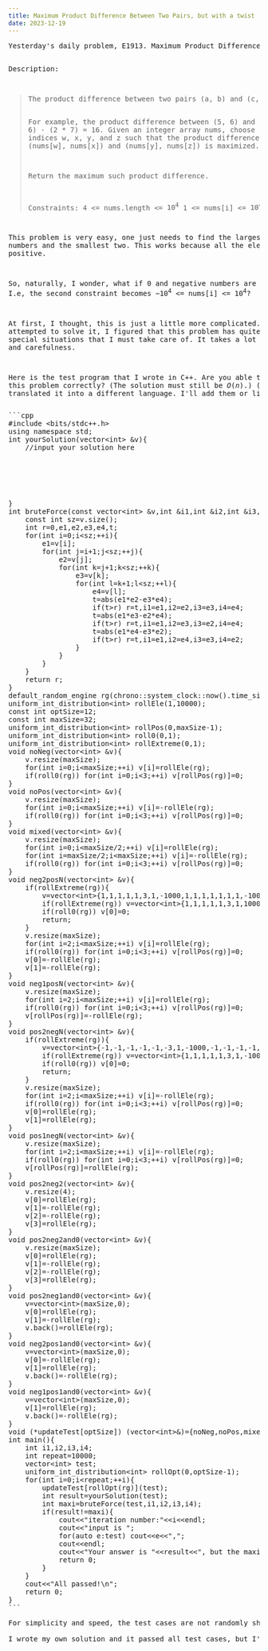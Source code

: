 ```yaml
---
title: Maximum Product Difference Between Two Pairs, but with a twist
date: 2023-12-19
---
```

<link rel="stylesheet" href="/Yi-blog/css/styles.css">
<script src='https://cdnjs.cloudflare.com/ajax/libs/jquery/3.1.1/jquery.min.js' type='text/javascript'/>
<script src='https://cdnjs.cloudflare.com/ajax/libs/highlight.js/9.9.0/highlight.min.js' type='text/javascript'/>
<script src='https://cdnjs.cloudflare.com/ajax/libs/showdown/1.6.2/showdown.min.js' type='text/javascript'/>
<link href='https://cdnjs.cloudflare.com/ajax/libs/highlight.js/9.9.0/styles/default.min.css' id='markdown' rel='stylesheet'/>
<script>
    function loadScript(src){
      return new Promise(function(resolve, reject){
        let script = document.createElement(&#39;script&#39;);
        script.src = src;
        script.onload = () =&gt; resolve(script);
        script.onerror = () =&gt; reject(new Error(`Script load error for ${src}`));
        document.head.append(script);
      });
    }
    loadScript(&quot;https://yjian012.github.io/Yi-blog/js/markdown-highlight-in-blogger.js&quot;).then(script=&gt;loadScript(&quot;https://yjian012.github.io/Yi-blog/js/scripts.js&quot;));
  //https://mxp22.surge.sh/markdown-highlight-in-blogger.js
</script>
<pre>
Yesterday's daily problem, E1913. Maximum Product Difference Between Two Pairs, is a very easy one.

Description:
<blockquote>The product difference between two pairs (a, b) and (c, d) is defined as (a * b) - (c * d).

For example, the product difference between (5, 6) and (2, 7) is (5 * 6) - (2 * 7) = 16.
Given an integer array nums, choose four distinct indices w, x, y, and z such that the product difference between pairs (nums[w], nums[x]) and (nums[y], nums[z]) is maximized.

Return the maximum such product difference.

Constraints:
  4 <= nums.length <= $10^4$
  1 <= nums[i] <= $10^4$</blockquote>

This problem is very easy, one just needs to find the largest two numbers and the smallest two. This works because all the elements are positive.

So, naturally, I wonder, what if 0 and negative numbers are allowed? I.e, the second constraint becomes $-10^4$ &lt;= nums[i] &lt;= $10^4$?

At first, I thought, this is just a little more complicated. But as I attempted to solve it, I figured that this problem has quite a few special situations that I must take care of. It takes a lot of patience and carefulness.

Here is the test program that I wrote in C++. Are you able to solve this problem correctly? (The solution must still be $O(n)$.)
(Let me know if you translated it into a different language. I'll add them or link them.)
</pre>
<pre class="markdown">
```cpp
#include &lt;bits/stdc++.h>
using namespace std;
int yourSolution(vector&lt;int> &v){
    //input your solution here
    
    
    
    
    
    
}
int bruteForce(const vector&lt;int> &v,int &i1,int &i2,int &i3,int &i4){
    const int sz=v.size();
    int r=0,e1,e2,e3,e4,t;
    for(int i=0;i&lt;sz;++i){
        e1=v[i];
        for(int j=i+1;j&lt;sz;++j){
            e2=v[j];
            for(int k=j+1;k&lt;sz;++k){
                e3=v[k];
                for(int l=k+1;l&lt;sz;++l){
                    e4=v[l];
                    t=abs(e1*e2-e3*e4);
                    if(t>r) r=t,i1=e1,i2=e2,i3=e3,i4=e4;
                    t=abs(e1*e3-e2*e4);
                    if(t>r) r=t,i1=e1,i2=e3,i3=e2,i4=e4;
                    t=abs(e1*e4-e3*e2);
                    if(t>r) r=t,i1=e1,i2=e4,i3=e3,i4=e2;
                }
            }
        }
    }
    return r;
}
default_random_engine rg(chrono::system_clock::now().time_since_epoch().count());
uniform_int_distribution&lt;int> rollEle(1,10000);
const int optSize=12;
const int maxSize=32;
uniform_int_distribution&lt;int> rollPos(0,maxSize-1);
uniform_int_distribution&lt;int> roll0(0,1);
uniform_int_distribution&lt;int> rollExtreme(0,1);
void noNeg(vector&lt;int> &v){
    v.resize(maxSize);
    for(int i=0;i&lt;maxSize;++i) v[i]=rollEle(rg);
    if(roll0(rg)) for(int i=0;i&lt;3;++i) v[rollPos(rg)]=0;
}
void noPos(vector&lt;int> &v){
    v.resize(maxSize);
    for(int i=0;i&lt;maxSize;++i) v[i]=-rollEle(rg);
    if(roll0(rg)) for(int i=0;i&lt;3;++i) v[rollPos(rg)]=0;
}
void mixed(vector&lt;int> &v){
    v.resize(maxSize);
    for(int i=0;i&lt;maxSize/2;++i) v[i]=rollEle(rg);
    for(int i=maxSize/2;i&lt;maxSize;++i) v[i]=-rollEle(rg);
    if(roll0(rg)) for(int i=0;i&lt;3;++i) v[rollPos(rg)]=0;
}
void neg2posN(vector&lt;int> &v){
    if(rollExtreme(rg)){
        v=vector&lt;int>{1,1,1,1,1,3,1,-1000,1,1,1,1,1,1,1,-1000,1,1,1,1,2,1,1,1,1};
        if(rollExtreme(rg)) v=vector&lt;int>{1,1,1,1,1,3,1,1000,1,1,1,1,1,1,1,-1000,1,1,1,1,-2,1,1,1,1};
        if(roll0(rg)) v[0]=0;
        return;
    }
    v.resize(maxSize);
    for(int i=2;i&lt;maxSize;++i) v[i]=rollEle(rg);
    if(roll0(rg)) for(int i=0;i&lt;3;++i) v[rollPos(rg)]=0;
    v[0]=-rollEle(rg);
    v[1]=-rollEle(rg);
}
void neg1posN(vector&lt;int> &v){
    v.resize(maxSize);
    for(int i=2;i&lt;maxSize;++i) v[i]=rollEle(rg);
    if(roll0(rg)) for(int i=0;i&lt;3;++i) v[rollPos(rg)]=0;
    v[rollPos(rg)]=-rollEle(rg);
}
void pos2negN(vector&lt;int> &v){
    if(rollExtreme(rg)){
        v=vector&lt;int>{-1,-1,-1,-1,-1,-3,1,-1000,-1,-1,-1,-1,-1,-1,-1,1000,-1,-1,-1,-1,-2,-1,-1,-1,-1};
        if(rollExtreme(rg)) v=vector&lt;int>{1,1,1,1,1,3,1,-1000,1,1,1,1,1,1,1,-1000,1,1,1,1,2,1,1,1,1};
        if(roll0(rg)) v[0]=0;
        return;
    }
    v.resize(maxSize);
    for(int i=2;i&lt;maxSize;++i) v[i]=-rollEle(rg);
    if(roll0(rg)) for(int i=0;i&lt;3;++i) v[rollPos(rg)]=0;
    v[0]=rollEle(rg);
    v[1]=rollEle(rg);
}
void pos1negN(vector&lt;int> &v){
    v.resize(maxSize);
    for(int i=2;i&lt;maxSize;++i) v[i]=-rollEle(rg);
    if(roll0(rg)) for(int i=0;i&lt;3;++i) v[rollPos(rg)]=0;
    v[rollPos(rg)]=rollEle(rg);
}
void pos2neg2(vector&lt;int> &v){
    v.resize(4);
    v[0]=rollEle(rg);
    v[1]=-rollEle(rg);
    v[2]=-rollEle(rg);
    v[3]=rollEle(rg);
}
void pos2neg2and0(vector&lt;int> &v){
    v.resize(maxSize);
    v[0]=rollEle(rg);
    v[1]=-rollEle(rg);
    v[2]=-rollEle(rg);
    v[3]=rollEle(rg);
}
void pos2neg1and0(vector&lt;int> &v){
    v=vector&lt;int>(maxSize,0);
    v[0]=rollEle(rg);
    v[1]=-rollEle(rg);
    v.back()=rollEle(rg);
}
void neg2pos1and0(vector&lt;int> &v){
    v=vector&lt;int>(maxSize,0);
    v[0]=-rollEle(rg);
    v[1]=rollEle(rg);
    v.back()=-rollEle(rg);
}
void neg1pos1and0(vector&lt;int> &v){
    v=vector&lt;int>(maxSize,0);
    v[1]=rollEle(rg);
    v.back()=-rollEle(rg);
}
void (*updateTest[optSize]) (vector&lt;int>&)={noNeg,noPos,mixed,neg2posN,neg1posN,pos2negN,pos1negN,pos2neg2,pos2neg2and0,pos2neg1and0,neg2pos1and0,neg1pos1and0};
int main(){
    int i1,i2,i3,i4;
    int repeat=10000;
    vector&lt;int> test;
    uniform_int_distribution&lt;int> rollOpt(0,optSize-1);
    for(int i=0;i&lt;repeat;++i){
        updateTest[rollOpt(rg)](test);
        int result=yourSolution(test);
        int maxi=bruteForce(test,i1,i2,i3,i4);
        if(result!=maxi){
            cout&lt;&lt;"iteration number:"&lt;&lt;i&lt;&lt;endl;
            cout&lt;&lt;"input is ";
            for(auto e:test) cout&lt;&lt;e&lt;&lt;",";
            cout&lt;&lt;endl;
            cout&lt;&lt;"Your answer is "&lt;&lt;result&lt;&lt;", but the maximum is abs("&lt;&lt;i1&lt;&lt;"*"&lt;&lt;i2&lt;&lt;"-"&lt;&lt;i3&lt;&lt;"*"&lt;&lt;i4&lt;&lt;")="&lt;&lt;maxi&lt;&lt;".\n";
            return 0;
        }
    }
    cout&lt;&lt;"All passed!\n";
    return 0;
}
```
</pre>
<pre>
For simplicity and speed, the test cases are not randomly shuffled, but it probably doesn't matter too much in this context. A bigger problem is, the extreme cases are too rare, so I added some of them manually. If you think there are other extreme cases that should be included, let me know!

I wrote my own solution and it passed all test cases, but I'm still not 100% sure it's correct. Let me know if you wrote a better test case generator that covers more corner cases!
</pre>